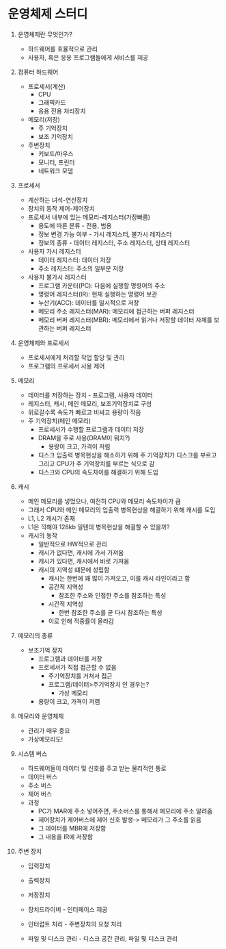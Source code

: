 # 운영체제 스터디

1. 운영체제란 무엇인가?

   - 하드웨어를 효율적으로 관리
   - 사용자, 혹은 응용 프로그램들에게 서비스를 제공

2. 컴퓨터 하드웨어

   - 프로세서(계산)
     - CPU
     - 그래픽카드
     - 응용 전용 처리장치
   - 메모리(저장)
     - 주 기억장치
     - 보조 기억장치
   - 주변장치
     - 키보드/마우스
     - 모니터, 프린터
     - 네트워크 모뎀

3. 프로세서

   - 계산하는 녀석-연산장치
   - 장치의 동작 제어-제어장치
   - 프로세서 내부에 있는 메모리-레지스터(가장빠름)
     - 용도에 따른 분류 - 전용, 범용
     - 정보 변경 가능 여부 - 가시 레지스터, 불가시 레지스터
     - 정보의 종류 - 데이터 레지스터, 주소 레지스터, 상태 레지스터
   - 사용자 가시 레지스터
     - 데이터 레지스터: 데이터 저장
     - 주소 레지스터: 주소의 일부분 저장
   - 사용자 불가시 레지스터
     - 프로그램 카운터(PC): 다음에 실행할 명령어의 주소
     - 명령어 레지스터(IR): 현재 실행하는 명령어 보관
     - 누산기(ACC): 데이터를  일시적으로 저장
     - 메모리 주소 레지스터(MAR): 메모리에 접근하는 버퍼 레지스터
     - 메모리 버퍼 레지스터(MBR): 메모리에서 읽거나 저장할 데이터 자체를 보관하는 버퍼 레지스터

4. 운영체제와 프로세서

   - 프로세서에게 처리할 작업 할당 및 관리
   - 프로그램의 프로세서 사용 제어

5. 메모리

   - 데이터를 저장하는 장치 - 프로그램, 사용자 데이터
   - 레지스터, 캐시, 메인 메모리, 보조기억장치로 구성
   - 위로갈수록 속도가 빠르고 비싸고 용량이 작음
   - 주 기억장치(메인 메모리)
     - 프로세서가 수행할 프로그램과 데이터 저장
     - DRAM을 주로 사용(DRAM이 뭐지?)
       - 용량이 크고, 가격이 저렴
     - 디스크 입출력 병목현상을 해소하기 위해 주 기억장치가 디스크를 부르고 그리고 CPU가 주 기억장치를 부르는 식으로 감
     - 디스크와 CPU의 속도차이를 해결하기 위해 도입

6. 캐시

   - 메인 메모리를 넣었으나, 여전히 CPU와 메모리 속도차이가 큼
   - 그래서 CPU와 메인 메모리의 입출력 병목현상을 해결하기 위해 캐시를 도입
   - L1, L2 캐시가 존재
   - L1은 끽해야 128kb 일텐데 병목현상을 해결할 수 있을까?
   - 캐시의 동작
     - 일반적으로 HW적으로 관리
     - 캐시가 없다면, 캐시에 가서 가져옴
     - 캐시가 있다면, 캐시에서 바로 가져옴
     - 캐시의 지역성 떄문에 성립함
       - 캐시는 한번에 꽤 많이 가져오고, 이를 캐시 라인이라고 함
       - 공간적 지역성
         - 참조한 주소와 인접한 주소를 참조하는 특성
       - 시간적 지역성
         - 한번 참조한 주소를 곧 다시 참조하는 특성
       - 이로 인해 적중률이 올라감

7. 메모리의 종류

   - 보조기억 장치
     - 프로그램과 데이터를 저장
     - 프로세서가 직접 접근할 수 없음
       - 주기억장치를 거쳐서 접근
       - 프로그램/데이터>주기억장치 인 경우는?
         - 가상 메모리
     - 용량이 크고, 가격이 저렴

8. 메모리와 운영체제

   - 관리가 매우 중요
   - 가상메모리도!

9. 시스템 버스

   - 하드웨어들이 데이터 및 신호를 주고 받는 물리적인 통로
   - 데이터 버스
   - 주소 버스
   - 제어 버스
   - 과정
     - PC가 MAR에 주소 넣어주면, 주소버스를 통해서 메모리에 주소 알려줌
     - 제어장치가 제어버스에 제어 신호 발생-> 메모리가 그 주소를 읽음
     - 그 데이터를 MBR에 저장함
     - 그 내용을 IR에 저장함

10. 주변 장치

    - 입력장치

    - 출력장치
    - 저장장치
    - 장치드라이버 - 인터페이스 제공
    - 인터럽트 처리 - 주변장치의 요청 처리
    - 파일 및 디스크 관리 - 디스크 공간 관리, 파일 및 디스크 관리